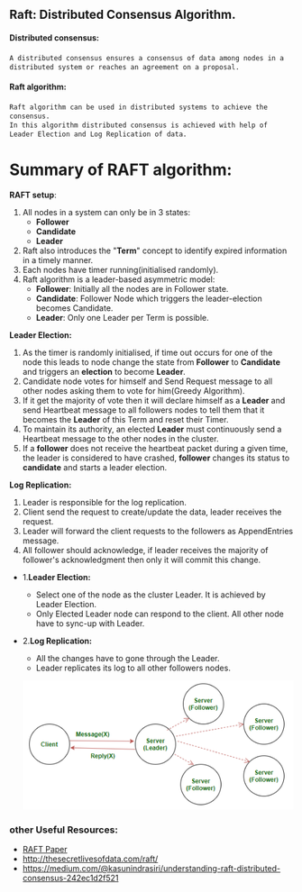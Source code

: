 ## Raft: Distributed Consensus Algorithm.


#### Distributed consensus: 
```
A distributed consensus ensures a consensus of data among nodes in a distributed system or reaches an agreement on a proposal.
```


#### Raft algorithm: 
```
Raft algorithm can be used in distributed systems to achieve the consensus.
In this algorithm distributed consensus is achieved with help of Leader Election and Log Replication of data.
```

Summary of RAFT algorithm:
====

**RAFT setup**:
1. All nodes in a system can only be in 3 states: 
    - **Follower**
    - **Candidate**
    - **Leader**
2. Raft also introduces the "**Term**" concept to identify expired information in a timely manner.
3. Each nodes have timer running(initialised randomly). 
4. Raft algorithm is a leader-based asymmetric model:
    * **Follower**: Initially all the nodes are in Follower state.
    * **Candidate**: Follower Node which triggers the leader-election becomes Candidate.
    * **Leader**: Only one Leader per Term is possible.

**Leader Election:**
1. As the timer is randomly initialised, if time out occurs for one of the node this leads to node change the state from **Follower** to **Candidate** and triggers an **election** to become **Leader**.
2. Candidate node votes for himself and Send Request message to all other nodes asking them to vote for him(Greedy Algorithm).
3. If it get the majority of vote then it will declare himself as a **Leader** and send Heartbeat message to all followers nodes to tell them that it becomes the **Leader** of this Term and reset their Timer.
4. To maintain its authority, an elected **Leader** must continuously send a Heartbeat message to the other nodes in the cluster.
5. If a **follower** does not receive the heartbeat packet during a given time, the leader is considered to have crashed,  **follower** changes its status to **candidate** and starts a leader election.

**Log Replication:**
1. Leader is responsible for the log replication.
2. Client send the request to create/update the data, leader receives the request.
3. Leader will forward the client requests to the followers as AppendEntries message.
4. All follower should acknowledge, if leader receives the majority of follower's acknowledgment then only it will commit this change.

* 1.**Leader Election:**
    * Select one of the node as the cluster Leader. It is achieved by Leader Election.
    * Only Elected Leader node can respond to the client. All other node have to sync-up with Leader.
* 2.**Log Replication:**
    * All the changes have to gone through the Leader.
    * Leader replicates its log to all other followers nodes.

   ![RAFT](raft.png)



### other Useful Resources:
- [RAFT Paper](https://raft.github.io/raft.pdf)
- http://thesecretlivesofdata.com/raft/
- https://medium.com/@kasunindrasiri/understanding-raft-distributed-consensus-242ec1d2f521
